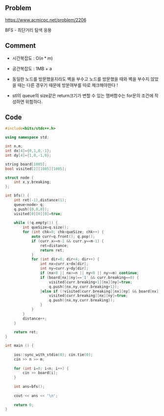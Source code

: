 ## Problem
<https://www.acmicpc.net/problem/2206>

BFS - 최단거리 탐색 응용

## Comment
* 시간복잡도 : O(${n*m}$)

* 공간복잡도 : 1MB + a

* 동일한 노드를 방문했을지라도 벽을 부수고 노드를 방문했을 때와 벽을 부수지 않았을 때는 다른 경우기 때문에 방분여부를 따로 체크해야한다 !

* stl의 queue의 size같은 return크기가 변할 수 있는 맴버함수는 for문의 조건에 작성하면 위험하다.


## Code
```c++
#include<bits/stdc++.h>

using namespace std;

int n,m;
int dx[4]={0,1,0,-1};
int dy[4]={1,0,-1,0};

string board[1005];
bool visited[2][1005][1005];

struct node {
    int x,y,breaking;
};

int bfs() {
    int ret(-1),distance(1);
    queue<node> q;
    q.push({0,0,0});
    visited[0][0][0]=true;
    
    while (!q.empty()) {
        int queSize=q.size();
        for (int chk=0; chk<queSize; chk++) {
            auto curr=q.front(); q.pop();
            if (curr.x==n-1 && curr.y==m-1) {
                ret=distance;
                return ret;
            }
            for (int dir=0; dir<4; dir++) {
                int nx=curr.x+dx[dir];
                int ny=curr.y+dy[dir];
                if (nx<0 || nx>=n || ny<0 || ny>=m) continue;
                if (board[nx][ny]=='1' && curr.breaking==0) {
                    visited[curr.breaking+1][nx][ny]=true;
                    q.push({nx,ny,curr.breaking+1});
                }else if (!visited[curr.breaking][nx][ny] && board[nx][ny]!='1'){
                    visited[curr.breaking][nx][ny]=true;
                    q.push({nx,ny,curr.breaking});
                }
            }
        }
        distance++;
    }
    
    return ret;
}

int main () {
    
    ios::sync_with_stdio(0); cin.tie(0);
    cin >> n >> m;
    
    for (int i=0; i<n; i++) {
        cin >> board[i];
    }
    
    int ans=bfs();
    
    cout << ans << '\n';
   
    return 0;
}
```
